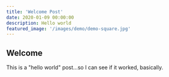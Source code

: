 ```yaml
---
title: 'Welcome Post'
date: 2020-01-09 00:00:00
description: Hello world
featured_image: '/images/demo/demo-square.jpg'
---
```




## Welcome

This is a "hello world" post...so I can see if it worked, basically.

